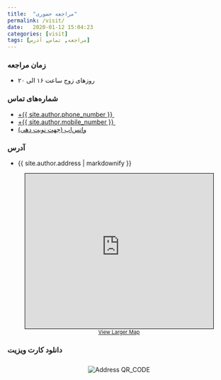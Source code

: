 ```yaml
---
title:  "مراجعه حضوری"
permalink: /visit/
date:   2020-01-12 15:04:23
categories: [visit]
tags: [مراجعه, تماس, آدرس]
---
```


### زمان مراجعه

- روزهای زوج ساعت ۱۶ الی ۲۰

### شماره‌های تماس

- <a href="tel:+{{ site.author.phone_number }}" title="Call us" target="_blank"> <i class="fa fa-phone"></i> ‪+{{ site.author.phone_number }} ‬</a>
- <a href="tel:+{{ site.author.mobile_number }}" title="Call us" target="_blank"> <i class="fa fa-phone"></i> ‪+{{ site.author.mobile_number }} ‬</a>
- <a href="whatsapp://send?phone={{ site.author.mobile_number }}&text={{ site.author.whatsapp_text }}" title="Contact us on whatsapp" target="_blank"> <i class="fab fa-whatsapp"></i> واتس‌اپ (جهت نوبت دهی) </a>

###  آدرس

- {{ site.author.address | markdownify }}

<div style="text-align: center;">
<!-- OSM Map -->
<iframe width="425" height="350" frameborder="0" scrolling="no" marginheight="0" marginwidth="0" src="https://www.openstreetmap.org/export/embed.html?bbox=52.5245350599289%2C29.624653282818528%2C52.52855837345124%2C29.627511780022175&amp;layer=mapnik&amp;marker=29.6260825415579%2C52.52654671669006" style="border: 1px solid black"></iframe><br/><small><a href="https://www.openstreetmap.org/?mlat=29.62608&amp;mlon=52.52655#map=18/29.62608/52.52655">View Larger Map</a></small>
</div>

### دانلود کارت ویزیت

<div style="text-align: center;">
    <img src="{{ site.baseurl }}/{{ site.author.ecard }}" style="max-width: 80%; margin: 10px;" alt="Address QR_CODE" title="برای یافتن ما اسکن کنید.">
</div>

